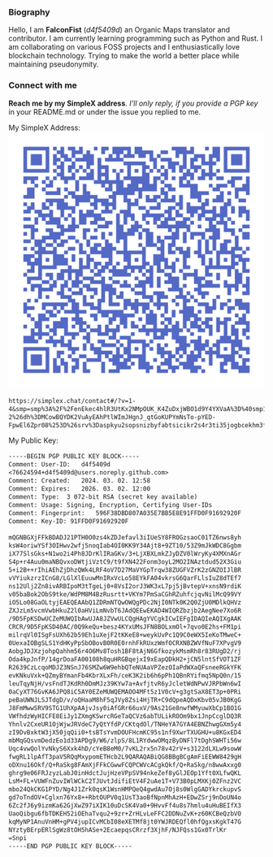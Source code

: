 ### Biography
Hello, I am **FalconFist** (*d4f5409d*) an Organic Maps translator and contributor. I am currently learning programming such as Python and Rust. I am collaborating on various FOSS projects and I enthusiastically love blockchain technology. Trying to make the world a better place while maintaining pseudonymity. 

### Connect with me
**Reach me by my SimpleX address**. *I'll only reply, if you provide a PGP key* in your README.md or under the issue you replied to me.

My SimpleX Address:
![SimpleX-QR](simplex-address-qr.png)
```
https://simplex.chat/contact#/?v=1-4&smp=smp%3A%2F%2FenEkec4hlR3UtKx2NMpOUK_K4ZuDxjWBO1d9Y4YXVaA%3D%40smp14.simplex.im%2FNUIKBOI6fkd6vkK776TVDr2Gq6XwfGDO%23%2F%3Fv%3D1-2%26dh%3DMCowBQYDK2VuAyEAhPtlWImJHgnJ_qtGoKUPYmNsTo-pYED-FpwEl6Zpr08%253D%26srv%3Daspkyu2sopsnizbyfabtsicikr2s4r3ti35jogbcekhm3fsoeyjvgrid.onion
```

My Public Key:
```
-----BEGIN PGP PUBLIC KEY BLOCK-----
Comment: User-ID:	d4f5409d <76624594+d4f5409d@users.noreply.github.com>
Comment: Created:	2024. 03. 02. 12:58
Comment: Expires:	2026. 03. 02. 12:00
Comment: Type:	3 072-bit RSA (secret key available)
Comment: Usage:	Signing, Encryption, Certifying User-IDs
Comment: Fingerprint:	596F38DBD807A035E7BB5E8E91FFD0F91692920F
Comment: Key-ID: 91FFD0F91692920F

mQGNBGXjFFkBDADJ21PTH0O0zs4kZDJefavl3iIUeSY8FROGzsaoC01TZ6nws8yh
ksW4oriwYSf3OIHwv2wfj5noqIab4OI0KK9Y34Ajt8+9ZT10/53Z9mJkWDC8Ggbm
iX77SlsGks+N1wo2i4Ph8JDrKlIRaGKv/3+LjXBXLmkZJyDZV0lWryKy4XMXnAGr
S4p+r4Auu0maNBQvxoDWtjiVztC9/t9fXN422Fonm3oyL2MO2INAztdud52X3Giu
5+i2B++rIhiAEhZjDhzQWk4LRF4oV7D27MaVYGpTrqw38ZUGFVZrK2zGNZOIJlBR
vVYiukzrzICnG8/LGlXlEuuwMnIRxVcLo58EYkFA04vkrsG6QarFLlsIuZ8dTEf7
ns12Ulj2Zn8ivARBIpoM3tTgeLj0+8VsI2orJ3WK3xL7pj5jBvtepV+xnsN9rdiK
v05baBok2ObS9tke/WdPM8M4BzRusrtt+VKYm7PmSaCGhRZuhfcjqvNilMcQ99VY
iO5Lo08GaOLtyjEAEQEAAbQ1ZDRmNTQwOWQgPDc2NjI0NTk0K2Q0ZjU0MDlkQHVz
ZXJzLm5vcmVwbHkuZ2l0aHViLmNvbT6JAdQEEwEKAD4WIQRZbzjb2AegNee7Xo6R
/9D5FpKSDwUCZeMUWQIbAwUJA8JZVwULCQgHAgYVCgkICwIEFgIDAQIeAQIXgAAK
CRCR/9D5FpKSD40AC/0Q9keQu+besz4KYxUMsJFN8BOLxmOl+7qvo0E2hs+FM1pi
milrqVl0ISgFsUXh62b59Eh1uXejF2tKKeE8+weykUvPc1Q9C0eWX5IeKoTMweC+
0UexaIOBgSLS1YdHKyPpSbOBovB0R0E0rnhFkRUxzWmfOCRXNBZWVfNuF7XPvgV9
AobgJDJXzjohpQahhm56r4O6Mv8Tosh1BF8tAjN6GfkozykMsmRh8r83RUgD2/rj
Oda4kpJnfP/14grDoaFA00108h8quHRGBqejxI9xEapQDkH2+jCN5lntSfVOT1ZF
R2639CzLcqoMDJZ3NSnJ76SMZw6W9ehbQTeNUAaVPZezOIaPdWXaQFsneeRGkYFK
evKNkuVxk+QZmyBYmanFb4KbrXLxFh/ceK3K2ib6h6pPh1QBnRYifmq5NpQ0n/15
leuTqyNjH/vsFndTJKdRh0DmMJz39KYw7a+AvfjtvR6yJcletWdNPwVJRPbWn6wI
0aCyXT76GvKA6JPQ8iC5AY0EZeMUWQEMAOO4MFt5z1V0cV+g3gtSaX8ET3p+0PRi
peBaUWNJLSJTdgD/v/oQHaaM8hF5qJVy8Zsi4HjTR+C9dQpeAQDxKbv05vJB0KgG
J8FmMwwSRV9STG1UhXpAAjvJsy0iAfGRr66uxV/9As21Ge8nwfWMyuwXbCp1BO1G
VWfhdzWyHICFE8EiJy1ZXmgKSwrcRGeTaQCVz6abTULikROOm9bx1JnpCcglDQ3R
Yhnlv2CxeUR1OjWjwJRVdeC7yQtYfdP/CKtqdOl/TNHeYA7GYA4EBNZhwgGXm5y4
zI9DvBxktW3jX50jqQii0+tsBTsYvmDOUFHcmKC95s1nf9XwrTXUGHU+u8KGxED4
mbMqGQsvmDedzEo1d33APDg9/W6/zlpS/8L1RYdwwOMqzByDNFl7tDghSWHTi56w
Uqc4vwQolYvNkyS6Xxk4hD/cYeB8eM0/7vKL2rx5n78v42rV+s3122dLXLw9sowW
fwgRL1lpAfT3paV5RQqMxypomETHcb2L9QARAQABiQG8BBgBCgAmFiEEWW8429gH
oDXnu16Okf/Q+RaSkg8FAmXjFFkCGwwFCQPCWVcACgkQkf/Q+RaSkg/n8wwAxxg0
ghrg9e06FRJzyzLabJ0inHdctJujHzeVPpSV94nkeZef8yGlJEOp1Yft0XLfwQKL
LsM+FL+VUWFnZuvIWlWCkC2TJUvtJdifiEtV4F2uAe1T+V73B0pLMXKj0ZFnz2VC
mbo24QkCKG1PYD/Ng4J1Zrk0qsK1WsnHMPQeQ4gwdAu7Oj8s0WlgGADYkrckupvS
gd7oTndOV+Cglxn76Yx8++RbtOUPV0q1UsT3aoBfNpnMhAzH+EDwZSrj9nDoUN4o
6Zc2fJ6y9izmKa62GjXwZ97iXIK10uDcSK4Va0+9HvvFf4u8s7hmlu4uHuBEIfX3
UaoQibgu6fbTDKEH52iOEhaTvqu2+9zr+ZrHLvLeFFC2DDNuZvK+z60KCBeQzbVO
kqMyNP1AnuVnHM+gPV4jupICvMCbI08eXETMf8jt0YWJRDEQfl0hfQgxsKgkT47G
NYztyBErpERlSgWz8tOH5hASe+2EcaepqsCRrzf3XjhF/NJFQss1Gx0TrlKr
=Snpi
-----END PGP PUBLIC KEY BLOCK-----
```
